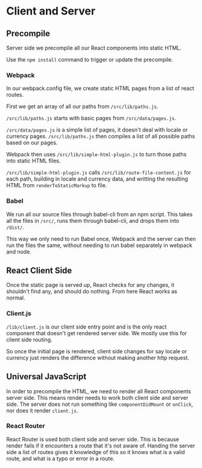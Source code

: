 # Client and Server

## Precompile

Server side we precompile all our React components into static HTML.

Use the `npm install` command to trigger or update the precompile.

### Webpack

In our webpack.config file, we create static HTML pages from a list of react routes.

First we get an array of all our paths from `/src/lib/paths.js`.

`/src/lib/paths.js` starts with basic pages from `/src/data/pages.js`.

`/src/data/pages.js` is a simple list of pages, it doesn't deal with locale or currency pages. `/src/lib/paths.js` then compiles a list of all possible paths based on our pages.

Webpack then uses `/src/lib/simple-html-plugin.js` to turn those paths into static HTML files.

`/src/lib/simple-html-plugin.js` calls `/src/lib/route-file-content.js` for each path, building in locale and currency data, and writting the resulting HTML from `renderToStaticMarkup` to file.

### Babel

We run all our source files through babel-cli from an npm script. This takes all the files in `/src/`, runs them through babel-cli, and drops them into `/dist/`.

This way we only need to run Babel once, Webpack and the server can then run the files the same, without needing to run babel separately in webpack and node.

## React Client Side

Once the static page is served up, React checks for any changes, it shouldn't find any, and should do nothing. From here React works as normal.

### Client.js

`/lib/client.js` is our client side entry point and is the only react component that doesn't get rendered server side. We mostly use this for client side routing.

So once the initial page is rendered, client side changes for say locale or currency just renders the difference without making another http request.

## Universal JavaScript

In order to precompile the HTML, we need to render all React components server side. This means render needs to work both client side and server side. The server does not run something like `componentDidMount` or `onClick`, nor does it render `client.js`.

### React Router

React Router is used both client side and server side. This is because render fails if it encounters a route that it's not aware of. Handing the server side a list of routes gives it knowledge of this so it knows what is a valid route, and what is a typo or error in a route.
